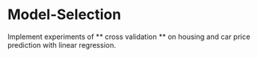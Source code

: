# Model-Selection
Implement experiments of ** cross validation ** on housing and car price prediction with linear regression. 
